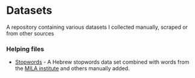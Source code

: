 # Datasets
A repository containing various datasets I collected manually, scraped or from other sources

### Helping files

- [Stopwords](https://github.com/AmitLevinson/Datasets/blob/master/Stopwords/he_stopwords.csv) - A Hebrew stopwords data set combined with words from the [MILA institute](https://yeda.cs.technion.ac.il/resources_lexicons_stopwords.html) and others manually added.